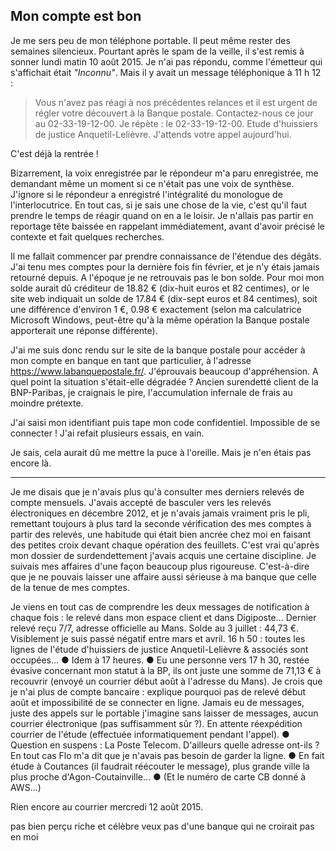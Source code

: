 ## Mon compte est bon

Je me sers peu de mon téléphone portable. Il peut même rester des semaines silencieux. Pourtant après le spam de la veille, il s'est remis à sonner lundi matin 10 août 2015. Je n'ai pas répondu, comme l'émetteur qui s'affichait était *"Inconnu"*. Mais il y avait un message téléphonique à 11 h 12 :

> Vous n'avez pas réagi à nos précédentes relances et il est urgent de régler votre découvert à la Banque postale. Contactez-nous ce jour au 02-33-19-12-00. Je répète : le 02-33-19-12-00. Etude d'huissiers de justice Anquetil-Lelièvre. J'attends votre appel aujourd'hui.

C'est déjà la rentrée !

Bizarrement, la voix enregistrée par le répondeur m'a paru enregistrée, me demandant même un moment si ce n'était pas une voix de synthèse. J'ignore si le répondeur a enregistré l'intégralité du monologue de l'interlocutrice. En tout cas, si je sais une chose de la vie, c'est qu'il faut prendre le temps de réagir quand on en a le loisir. Je n'allais pas partir en reportage tête baissée en rappelant immédiatement, avant d'avoir précisé le contexte et fait quelques recherches.

Il me fallait commencer par prendre connaissance de l'étendue des dégâts. J'ai tenu mes comptes pour la dernière fois fin février, et je n'y étais jamais retourné depuis. A l'époque je ne retrouvais pas le bon solde. Pour moi mon solde aurait dû créditeur de 18.82 € (dix-huit euros et 82 centimes), or le site web indiquait un solde de 17.84 € (dix-sept euros et 84 centimes), soit une différence d'environ 1 €, 0.98 € exactement (selon ma calculatrice Microsoft Windows, peut-être qu'à la même opération la Banque postale apporterait une réponse différente).

J'ai me suis donc rendu sur le site de la banque postale pour accéder à mon compte en banque en tant que particulier, à l'adresse <https://www.labanquepostale.fr/>. J'éprouvais beaucoup d'appréhension. A quel point la situation s'était-elle dégradée ? Ancien surendetté client de la BNP-Paribas, je craignais le pire, l'accumulation infernale de frais au moindre prétexte.

J'ai saisi mon identifiant puis tape mon code confidentiel. Impossible de se connecter ! J'ai refait plusieurs essais, en vain.

Je sais, cela aurait dû me mettre la puce à l'oreille. Mais je n'en étais pas encore là.

***

Je me disais que je n'avais plus qu'à consulter mes derniers relevés de compte mensuels. J'avais accepté de basculer vers les relevés électroniques en décembre 2012, et je n'avais jamais vraiment pris le pli, remettant toujours à plus tard la seconde vérification des mes comptes à partir des relevés, une habitude qui était bien ancrée chez moi en faisant des petites croix devant chaque opération des feuillets. C'est vrai qu'après mon dossier de surdendettement j'avais acquis une certaine discipline. Je suivais mes affaires d'une façon beaucoup plus rigoureuse. C'est-à-dire que je ne pouvais laisser une affaire aussi sérieuse à ma banque que celle de la tenue de mes comptes.

  Je viens en tout cas de comprendre les deux messages de notification à chaque fois : le relevé dans mon espace client et dans Digiposte... Dernier relevé reçu 7/7, adresse officielle au Mans. Solde au 3 juillet : 44,73 €. Visiblement je suis passé négatif entre mars et avril. 16 h 50 : toutes les lignes de l'étude d'huissiers de justice Anquetil-Lelièvre & associés sont occupées... ● Idem à 17 heures. ● Eu une personne vers 17 h 30, restée évasive concernant mon statut à la BP, ils ont juste une somme de 71,13 € à recouvrir (envoyé un courrier début août à l'adresse du Mans). Je crois que je n'ai plus de compte bancaire : explique pourquoi pas de relevé début août et impossibilité de se connecter en ligne. Jamais eu de messages, juste des appels sur le portable j'imagine sans laisser de messages, aucun courrier électronique (pas suffisamment sûr ?). En attente réexpédition courrier de l'étude (effectuée informatiquement pendant l'appel). ● Question en suspens : La Poste Telecom. D'ailleurs quelle adresse ont-ils ? En tout cas Flo m'a dit que je n'avais pas besoin de garder la ligne. ● En fait étude à Coutances (il faudrait réécouter le message), plus grande ville la plus proche d'Agon-Coutainville... ● (Et le numéro de carte CB donné à AWS...)

Rien encore au courrier mercredi 12 août 2015.

pas bien perçu riche et célèbre
veux pas d'une banque qui ne croirait pas en moi
